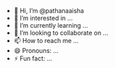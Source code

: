 - 👋 Hi, I’m @pathanaaisha
- 👀 I’m interested in ...
- 🌱 I’m currently learning ...
- 💞️ I’m looking to collaborate on ...
- 📫 How to reach me ...
- 😄 Pronouns: ...
- ⚡ Fun fact: ...

<!---
pathanaaisha/pathanaaisha is a ✨ special ✨ repository because its `README.md` (this file) appears on your GitHub profile.
You can click the Preview link to take a look at your changes.
--->
